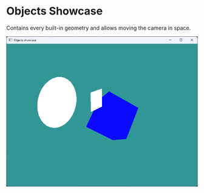 # Objects Showcase

Contains every built-in geometry and allows moving the camera in space.

![image](https://github.com/Qzername/Simplicity/blob/main/Assets/github/examples/ObjectShowcase.png)